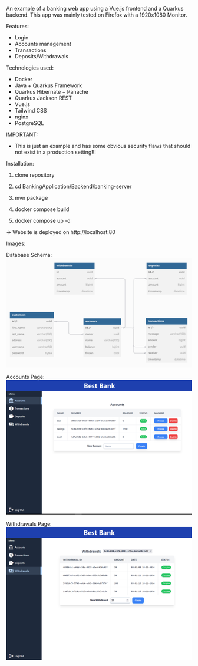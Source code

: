 An example of a banking web app using a Vue.js frontend and a Quarkus backend.
This app was mainly tested on Firefox with a 1920x1080 Monitor.



Features:
- Login
- Accounts management
- Transactions
- Deposits/Withdrawals

Technologies used:
- Docker
- Java + Quarkus Framework
- Quarkus Hibernate + Panache
- Quarkus Jackson REST
- Vue.js
- Tailwind CSS
- nginx
- PostgreSQL



IMPORTANT:
- This is just an example and has some obvious security flaws that should not exist in a production setting!!!



Installation:

1. clone repository

2. cd BankingApplication/Backend/banking-server

3. mvn package

4. docker compose build

5. docker compose up -d

-> Website is deployed on http://localhost:80



Images:

Database Schema:
![database schema](./schema.png)

Accounts Page:
![accounts page](./accounts.png)

Withdrawals Page:
![withdrawals page](./withdrawals.png)
